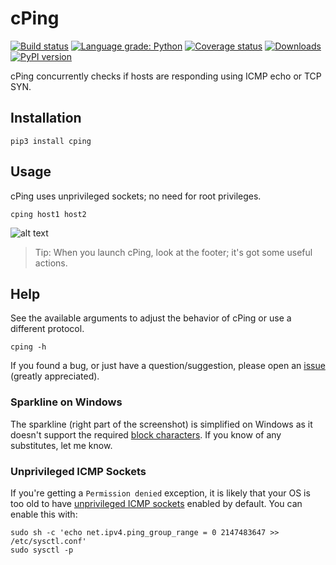 # cPing

[![Build status](https://img.shields.io/github/workflow/status/hSaria/cPing/CI/master)](https://github.com/hSaria/cPing/actions?query=workflow%3ACI)
[![Language grade: Python](https://img.shields.io/lgtm/grade/python/github/hSaria/cPing)](https://lgtm.com/projects/g/hSaria/cPing/context:python)
[![Coverage status](https://coveralls.io/repos/github/hSaria/cPing/badge.svg)](https://coveralls.io/github/hSaria/cPing)
[![Downloads](https://static.pepy.tech/personalized-badge/cping?period=total&units=international_system&left_color=grey&right_color=brightgreen&left_text=downloads)](https://pepy.tech/project/cping)
[![PyPI version](https://badge.fury.io/py/cping.svg)](https://badge.fury.io/py/cping)

cPing concurrently checks if hosts are responding using ICMP echo or TCP SYN.

## Installation

    pip3 install cping

## Usage

cPing uses unprivileged sockets; no need for root privileges.

    cping host1 host2

![alt text](https://github.com/hSaria/cPing/raw/master/.github/example_1.png "Example output")

> Tip: When you launch cPing, look at the footer; it's got some useful actions.

## Help

See the available arguments to adjust the behavior of cPing or use a different protocol.

    cping -h

If you found a bug, or just have a question/suggestion, please open an [issue](https://github.com/hSaria/cPing/issues/new/choose) (greatly appreciated).

### Sparkline on Windows

The sparkline (right part of the screenshot) is simplified on Windows as it doesn't support the required [block characters](https://w.wiki/zKh). If you know of any substitutes, let me know.

### Unprivileged ICMP Sockets

If you're getting a `Permission denied` exception, it is likely that your OS is
too old to have [unprivileged ICMP sockets](https://fedoraproject.org/wiki/Changes/EnableSysctlPingGroupRange#Detailed_Description) enabled by default. You can enable
this with:

```shell
sudo sh -c 'echo net.ipv4.ping_group_range = 0 2147483647 >> /etc/sysctl.conf'
sudo sysctl -p
```
